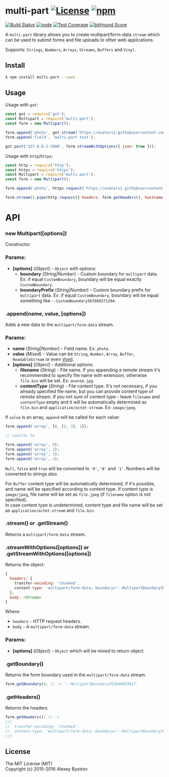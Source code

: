 multi-part [![License](https://img.shields.io/npm/l/multi-part.svg)](https://github.com/strikeentco/multi-part/blob/master/LICENSE) [![npm](https://img.shields.io/npm/v/multi-part.svg)](https://www.npmjs.com/package/multi-part)
==========
[![Build Status](https://travis-ci.org/strikeentco/multi-part.svg)](https://travis-ci.org/strikeentco/multi-part) [![node](https://img.shields.io/node/v/multi-part.svg)](https://www.npmjs.com/package/multi-part) [![Test Coverage](https://codeclimate.com/github/strikeentco/multi-part/badges/coverage.svg)](https://codeclimate.com/github/strikeentco/multi-part/coverage) [![bitHound Score](https://www.bithound.io/github/strikeentco/multi-part/badges/score.svg)](https://www.bithound.io/github/strikeentco/multi-part)

A `multi-part` library allows you to create multipart/form-data `stream` which can be used to submit forms and file uploads to other web applications.

Supports: `Strings`, `Numbers`, `Arrays`, `Streams`, `Buffers` and `Vinyl`.

## Install
```sh
$ npm install multi-part --save
```

## Usage
Usage with `got`:

```js
const got = require('got');
const Multipart = require('multi-part');
const form = new Multipart();

form.append('photo', got.stream('https://avatars1.githubusercontent.com/u/2401029'));
form.append('field', 'multi-part test');

got.post('127.0.0.1:3000', form.streamWithOptions({ json: true }));
```
Usage with `http`/`https`:

```js
const http = require('http');
const https = require('https');
const Multipart = require('multi-part');
const form = new Multipart();

form.append('photo', https.request('https://avatars1.githubusercontent.com/u/2401029'));

form.stream().pipe(http.request({ headers: form.getHeaders(), hostname: '127.0.0.1', port: 3000, method: 'POST' }));
```

# API

### new Multipart([options])

Constructor.

### Params:
* **[options]** (*Object*) - `Object` with options:
  * **boundary**  (*String|Number*) - Custom boundary for `multipart` data. Ex: if equal `CustomBoundary`, boundary will be equal exactly `CustomBoundary`.
  * **boundaryPrefix** (*String|Number*) - Custom boundary prefix for `multipart` data. Ex: if equal `CustomBoundary`, boundary will be equal something like `--CustomBoundary567689371204`.

### .append(name, value, [options])

Adds a new data to the `multipart/form-data` stream.

### Params:
* **name** (*String|Number*) - Field name. Ex: `photo`.
* **value** (*Mixed*) - Value can be `String`, `Number`, `Array`, `Buffer`, `ReadableStream` or even [Vynil](https://www.npmjs.com/package/vinyl).
* **[options]** (*Object*) - Additional options:
  * **filename**  (*String*) - File name. If you appending a remote stream it's recommended to specify file name with extension, otherwise `file.bin` will be set. Ex: `anonim.jpg`.
  * **contentType** (*String*) - File content type. It's not necessary, if you already specified file name, but you can provide content type of remote stream. If you not sure of content type - leave `filename` and `contentType` empty and it will be automatically determined as `file.bin` and `application/octet-stream`. Ex: `image/jpeg`.

If `value` is an array, `append` will be called for each value:
```js
form.append('array', [0, [2, 3], 1]);

// similar to

form.append('array', 0);
form.append('array', 2);
form.append('array', 3);
form.append('array', 1);
```

`Null`, `false` and `true` will be converted to `'0'`, `'0'` and `'1'`. Numbers will be converted to strings also.

For `Buffer` content type will be automatically determined, if it's possible, and name will be specified according to content type. If content type is `image/jpeg`, file name will be set as `file.jpeg` (if `filename` option is not specified).<br>In case content type is undetermined, content type and file name will be set as `application/octet-stream` and `file.bin`.

### .stream() or .getStream()

Returns a `multipart/form-data` stream.

### .streamWithOptions([options]) or .getStreamWithOptions([options])

Returns the object:
```js
{
  headers: {
    transfer-encoding: 'chunked',
    content-type: 'multipart/form-data; boundary="--MultipartBoundary352840693617"'
  },
  body: <Stream>
}
```

Where:
  - `headers` - HTTP request headers.
  - `body` - A `multipart/form-data` stream.

### Params:
* **[options]** (*Object*) - `Object` which will be mixed to return object.

### .getBoundary()

Returns the form boundary used in the `multipart/form-data` stream.

```js
form.getBoundary(); // -> '--MultipartBoundary352840693617'
```

### .getHeaders()

Returns the headers.

```js
form.getHeaders(); // ->
//{
//  transfer-encoding: 'chunked',
//  content-type: 'multipart/form-data; boundary="--MultipartBoundary352840693617"'
//}
```

## License

The MIT License (MIT)<br/>
Copyright (c) 2015-2016 Alexey Bystrov
